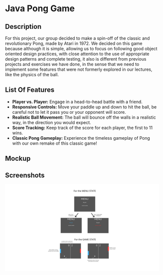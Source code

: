 # Java Pong Game

## Description
For this project, our group decided to make a spin-off of the classic and revolutionary Pong, made by Atari in 1972.
We decided on this game because although it is simple, allowing us to focus on following good object oriented design practices,
with close attention to the use of appropriate design patterns and complete testing, it also is different from previous projects and exercises we have done,
in the sense that we need to implement some features that were not formerly explored in our lectures, like the physics of the ball.
## List Of Features
- **Player vs. Player:** Engage in a head-to-head battle with a friend.
- **Responsive Controls:** Move your paddle up and down to hit the ball, be careful not to let it pass you or your opponent will score.
- **Realistic Ball Movement:** The ball will bounce off the walls in a realistic way, in the direction you would expect.
- **Score Tracking:** Keep track of the score for each player, the first to 11 wins.
- **Classic Pong Gameplay:** Experience the timeless gameplay of Pong with our own remake of this classic game!
## Mockup
## Screenshots
![Pong Game Mockup](Mockup.png)

